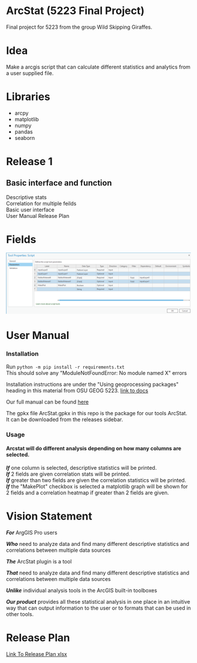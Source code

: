 # ArcStat (5223 Final Project)  

Final project for 5223 from the group Wild Skipping Giraffes.

# Idea

Make a arcgis script that can calculate different statistics and analytics from a user supplied file.

# Libraries
* arcpy
* matplotlib
* numpy
* pandas
* seaborn

# Release 1

## Basic interface and function

Descriptive stats  
Correlation for multiple feilds  
Basic user interface  
User Manual
Release Plan

# Fields
![image](./misc_assets/final_params_v3.PNG)

# User Manual
### Installation  
Run ```python -m pip install -r requirements.txt```  
This should solve any "ModuleNotFoundError: No module named X" errors  

Installation instructions are under the "Using geoprocessing packages" heading in this material from OSU GEOG 5223.
[link to docs](/misc_assets/script-tools.html)

Our full manual can be found [here](/misc_assets/ArcStat-User-Manual.docx)

The gpkx file ArcStat.gpkx in this repo is the package for our tools ArcStat. It can be downloaded from the releases sidebar.

### Usage  
#### Arcstat will do different analysis depending on how many columns are selected.  
***If*** one column is selected, descriptive statistics will be printed.  
***If*** 2 fields are given correlation stats will be printed.  
***If*** greater than two fields are given the correlation statistics will be printed.  
***If*** the \"MakePlot\" checkbox is selected a matplotlib graph will be shown for 2 fields and a correlation heatmap if greater than 2 fields are given.  

# Vision Statement
***For*** ArgGIS Pro users

***Who*** need to analyze data and find many different descriptive statistics and correlations between multiple data sources  

***The*** ArcStat plugin is a tool

***That*** need to analyze data and find many different descriptive statistics and correlations between multiple data sources  

***Unlike*** individual analysis tools in the ArcGIS built-in toolboxes

***Our product*** provides all these statistical analysis in one place in an intuitive way that can output information to the user or to formats that can be used in other tools.


# Release Plan  
[Link To Release Plan xlsx](/misc_assets/Giraffes_Agile.xlsx)  
